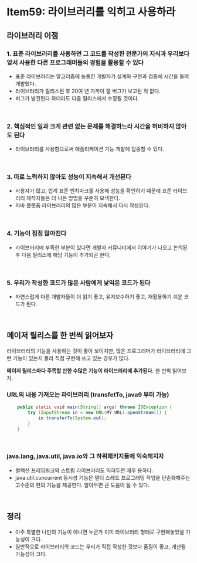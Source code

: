 # Item59: 라이브러리를 익히고 사용하라

## 라이브러리 이점

### 1. 표준 라이브러리를 사용하면 그 코드를 작성한 전문가의 지식과 우리보다 앞서 사용한 다른 프로그래머들의 경험을 활용할 수 있다

- 표준 라이브러리는 알고리즘에 능통한 개발자가 설계와 구현과 검증에 시간을 들여 개발했다.
- 라이브러리가 릴리스된 후 20여 년 가까이 잘 버그가 보고된 적 없다.
- 버그가 발견된다 하더라도 다음 릴리스에서 수정될 것이다.

</br >

### 2. 핵심적인 일과 크게 관련 없는 문제를 해결하느라 시간을 허비하지 않아도 된다

- 라이브러리를 사용함으로써 애플리케이션 기능 개발에 집중할 수 있다.

</br >

### 3. 따로 노력하지 않아도 성능이 지속해서 개선된다

- 사용자가 많고, 업계 표준 벤치마크를 사용해 성능을 확인하기 때문에 표준 라이브러리 제작자들은 더 나은 방법을 꾸준히 모색한다.
- 자바 플랫폼 라이브러리의 많은 부분이 지속해서 다시 작성된다.

</br >

### 4. 기능이 점점 많아진다

- 라이브러리에 부족한 부분이 있다면 개발자 커뮤니티에서 이야기가 나오고 논의된 후 다음 릴리스에 해당 기능이 추가되곤 한다.

</br >

### 5. 우리가 작성한 코드가 많은 사람에게 낯익은 코드가 된다

- 자연스럽게 다른 개발자들이 더 읽기 좋고, 유지보수하기 좋고, 재활용하기 쉬운 코드가 된다.

</br >

## 메이저 릴리스를 한 번씩 읽어보자

라이브러리의 기능을 사용하는 것이 좋아 보이지만, 많은 프로그래머가 라이브러리에 그런 기능이 있는지 몰라 직접 구현해 쓰고 있는 경우가 많다.

**메이저 릴리스마다 주목할 만한 수많은 기능이 라이브러리에 추가된다.** 한 번씩 읽어보자.

### URL의 내용 가져오는 라이브러리 (transfetTo, java9 부터 가능)

~~~java
    public static void main(String[] args) throws IOException {
        try (InputStream in = new URL(MY_URL).openStream()) {
            in.transferTo(System.out);
        }
    }
~~~

</br >

### java.lang, java.util, java.io와 그 하위패키지들에 익숙해지자

- 컬렉션 프레임워크와 스트림 라이브러리도 익혀두면 매우 용하다.
- java.util.cuncurrent 동시성 기능은 멀티 스레드 프로그래밍 작업을 단순화해주는 고수준의 편의 기능을 제공한다. 알아두면 큰 도움이 될 수 있다.

</br >

## 정리

- 아주 특별한 나만의 기능이 아니면 누군가 이미 라이브러리 형태로 구현해놓았을 가능성이 크다.
- 일반적으로 라이브러리의 코드는 우리가 직접 작성한 것보다 품질이 좋고, 개선될 가능성이 크다.


